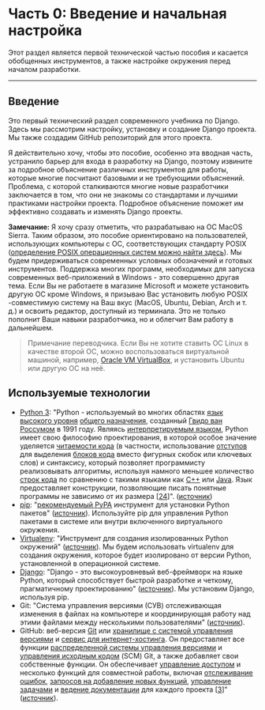 # Часть 0: Введение и начальная настройка

Этот раздел является первой технической частью пособия и касается обобщенных инструментов, а также настройке окружения перед началом разработки.

---

## Введение

Это первый технический раздел современного учебника по Django. Здесь мы рассмотрим настройку, установку и создание Django проекта. Мы также создадим GitHub репозиторий для этого проекта.

Я действительно хочу, чтобы это пособие, особенно эта вводная часть, устранило барьер для входа в разработку на Django, поэтому извините за подробное объяснение различных инструментов для работы, которые многие посчитают базовыми и не требующими объяснений. Проблема, с которой сталкиваются многие новые разработчики заключается в том, что они не знакомы со стандартами и лучшими практиками настройки проекта. Подробное объяснение поможет им эффективно создавать и изменять Django проекты.

**Замечание:** Я хочу сразу отметить, что разрабатываю на ОС MacOS Sierra. Таким образом, это пособие ориентировано на пользователей, использующих компьютеры с ОС, соответствующих стандарту POSIX \([определение POSIX операционных систем можно найти здесь](https://en.wikipedia.org/wiki/POSIX)\). Мы будем придерживаться современных условных обозначений и готовых инструментов. Поддержка многих программ, необходимых для запуска современных веб-приложений в Windows - это совершенно другая тема. Если Вы не работаете в магазине Microsoft и можете установить другую ОС кроме Windows, я призываю Вас установить любую POSIX -совместимую систему на Ваш вкус \(MacOS, Ubuntu, Debian, Arch и т. д.\) и освоить редактор, доступный из терминала. Это не только пополнит Ваши навыки разработчика, но и облегчит Вам работу в дальнейшем.

> Примечание переводчика. Если Вы не хотите ставить ОС Linux в качестве второй ОС, можно воспользоваться виртуальной машиной, например, [Oracle VM VirtualBox](https://www.virtualbox.org/wiki/Downloads), и установить Ubuntu или другую ОС на неё.

## Используемые технологии

* [Python 3](https://docs.python.org/3/): "Python - используемый во многих областях [язык высокого уровня](https://en.wikipedia.org/wiki/High-level_programming_language) [общего назначения](https://en.wikipedia.org/wiki/General-purpose_programming_language), созданный [Гвидо ван Россумом](https://en.wikipedia.org/wiki/Guido_van_Rossum) в 1991 году. Являясь [интерпретируемым языком](https://en.wikipedia.org/wiki/Interpreted_language), Python имеет свою философию проектирования, в которой особое значение уделяется [читаемости кода](https://en.wikipedia.org/wiki/Readability) \(в частности, использование [отступов](https://en.wikipedia.org/wiki/Whitespace_character) для выделения [блоков кода](https://en.wikipedia.org/wiki/Code_block) вместо фигурных скобок или ключевых слов\) и синтаксису, который позволяет программисту реализовывать алгоритмы, используя намного меньшее количество [строк кода](https://en.wikipedia.org/wiki/Source_lines_of_code) по сравнению с такими языками как [С++](https://en.wikipedia.org/wiki/C%2B%2B) или [Java](https://en.wikipedia.org/wiki/Java_%28programming_language%29). Язык предоставляет конструкции, позволяющие писать понятные программы не зависимо от их размера \[[24](https://en.wikipedia.org/wiki/Python_%28programming_language%29#cite_note-AutoNT-7-24)\]". \([источник](https://en.wikipedia.org/wiki/Python_%28programming_language%29)\)
* [pip](https://pip.pypa.io/en/stable/): "[рекомендуемый PyPA](https://packaging.python.org/en/latest/current/) инструмент для установки Python пакетов" \([источник](https://virtualenv.pypa.io/en/stable/)\). Используйте pip для управления Python пакетами в системе или внутри включенного виртуального окружения.
* [Virtualenv](https://virtualenv.pypa.io/en/stable/): "Инструмент для создания изолированных Python окружений" \([источник](https://virtualenv.pypa.io/en/stable/)\). Мы будем использовать virtualenv для создания окружения, которое будет изолировано от версии Python, установленной в операционной системе.
* [Django](https://docs.djangoproject.com/en/dev/): "Django - это высокоуровневый веб-фреймворк на языке Python, который способствует быстрой разработке и четкому, прагматичному проектированию" \([источник](https://www.djangoproject.com/)\). Мы установим Django, используя pip.
* Git: "Система управления версиями \(СУВ\) отслеживающая изменения в файлах на компьютере и координирующая работу над этими файлами между несколькими пользователями" \([источник](https://en.wikipedia.org/wiki/Git)\).
* GitHub: веб-версия [Git](https://en.wikipedia.org/wiki/Git) или [хранилище с системой управления версиями](https://en.wikipedia.org/wiki/Repository_%28version_control%29) и [сервис для интернет-хостинга](https://en.wikipedia.org/wiki/Internet_hosting_service). Он предоставляет все функции [распределенной системы управления версиями](https://en.wikipedia.org/wiki/Distributed_version_control) и [управления исходным кодом](https://en.wikipedia.org/wiki/Source_code_management) \(SCM\) Git, а также добавляет свои собственные функции. Он обеспечивает [управление доступом](https://en.wikipedia.org/wiki/Access_control) и несколько функций для совместной работы, включая [отслеживание ошибок](https://en.wikipedia.org/wiki/Bug_tracking_system), [запросов на добавление новых функций](https://en.wikipedia.org/wiki/Software_feature), [управление задачами](https://en.wikipedia.org/wiki/Task_management)  и [ведение документации](https://en.wikipedia.org/wiki/Wiki) для каждого проекта \[[3](https://en.wikipedia.org/wiki/GitHub#cite_note-hugeinvestment-3)\]" \([источник](https://en.wikipedia.org/wiki/GitHub)\).






